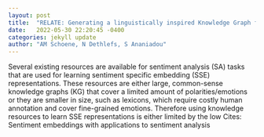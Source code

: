 ```yaml
---
layout: post
title:  "RELATE: Generating a linguistically inspired Knowledge Graph for fine-grained emotion classification"
date:   2022-05-30 22:20:45 -0400
categories: jekyll update
author: "AM Schoene, N Dethlefs, S Ananiadou"
---
```

Several existing resources are available for sentiment analysis (SA) tasks that are used for learning sentiment specific embedding (SSE) representations. These resources are either large, common-sense knowledge graphs (KG) that cover a limited amount of polarities/emotions or they are smaller in size, such as lexicons, which require costly human annotation and cover fine-grained emotions. Therefore using knowledge resources to learn SSE representations is either limited by the low  Cites: Sentiment embeddings with applications to sentiment analysis